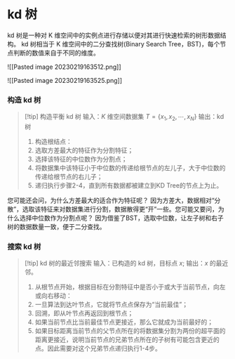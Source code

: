 # kd 树

kd 树是一种对 K 维空间中的实例点进行存储以便对其进行快速检索的树形数据结构。 kd 树相当于 K 维空间中的二分查找树(Binary Search Tree，BST)，每个节点判断的数值来自于不同的维度。

![[Pasted image 20230219163512.png]]

![[Pasted image 20230219163525.png]]

### 构造 kd 树

>[!tip] 构造平衡 kd 树
>输入：$K$ 维空间数据集 $T = \{x_1, x_{2},\cdots,x_{N}\}$
>输出：kd 树
>1. 构造根结点：
>2. 选取方差最大的特征作为分割特征；
>3. 选择该特征的中位数作为分割点；
>4. 将数据集中该特征小于中位数的传递给根节点的左儿子，大于中位数的传递给根节点的右儿子；
>5. 递归执行步骤2-4，直到所有数据都被建立到KD Tree的节点上为止。

您可能还会问，为什么方差最大的适合作为特征呢？ 因为方差大，数据相对“分散”，选取该特征来对数据集进行分割，数据散得更“开”一些。您可能又要问，为什么选择中位数作为分割点呢？ 因为借鉴了BST，选取中位数，让左子树和右子树的数据数量一致，便于二分查找。

### 搜索 kd 树

>[!tip] kd 树的最近邻搜索
>输入：已构造的 kd 树，目标点 $x$;
>输出：$x$ 的最近邻。
>1. 从根节点开始，根据目标在分割特征中是否小于或大于当前节点，向左或向右移动：
>2. 一旦算法到达叶节点，它就将节点点保存为“当前最佳”；
>3. 回溯，即从叶节点再返回到根节点；
>4. 如果当前节点比当前最佳节点更接近，那么它就成为当前最好的；
>5. 如果目标距离当前节点的父节点所在的将数据集分割为两份的超平面的距离更接近，说明当前节点的兄弟节点所在的子树有可能包含更近的点。因此需要对这个兄弟节点递归执行1-4步。